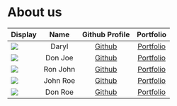 # About us


Display |   Name   |            Github Profile             | Portfolio
--------|:--------:|:-------------------------------------:|:---------:
![](https://via.placeholder.com/100.png?text=Photo) |  Daryl   | [Github](https://github.com/thedarie) | [Portfolio](docs/team/johndoe.md)
![](https://via.placeholder.com/100.png?text=Photo) | Don Joe | [Github](https://github.com/yuzhongng) | [Portfolio](docs/team/johndoe.md)
![](https://via.placeholder.com/100.png?text=Photo) | Ron John |     [Github](https://github.com/)     | [Portfolio](docs/team/johndoe.md)
![](https://via.placeholder.com/100.png?text=Photo) | John Roe |     [Github](https://github.com/)     | [Portfolio](docs/team/johndoe.md)
![](https://via.placeholder.com/100.png?text=Photo) | Don Roe  |     [Github](https://github.com/)     | [Portfolio](docs/team/johndoe.md)

